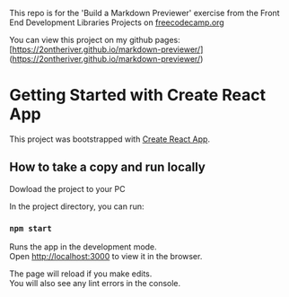 This repo is for the 'Build a Markdown Previewer' exercise from the Front End Development Libraries Projects on [freecodecamp.org](https://www.freecodecamp.org/learn/front-end-development-libraries/#front-end-development-libraries-projects)

You can view this project on my github pages: [https://2ontheriver.github.io/markdown-previewer/] (https://2ontheriver.github.io/markdown-previewer/)


# Getting Started with Create React App

This project was bootstrapped with [Create React App](https://github.com/facebook/create-react-app).

## How to take a copy and run locally

Dowload the project to your PC

In the project directory, you can run:

### `npm start`

Runs the app in the development mode.\
Open [http://localhost:3000](http://localhost:3000) to view it in the browser.

The page will reload if you make edits.\
You will also see any lint errors in the console.
